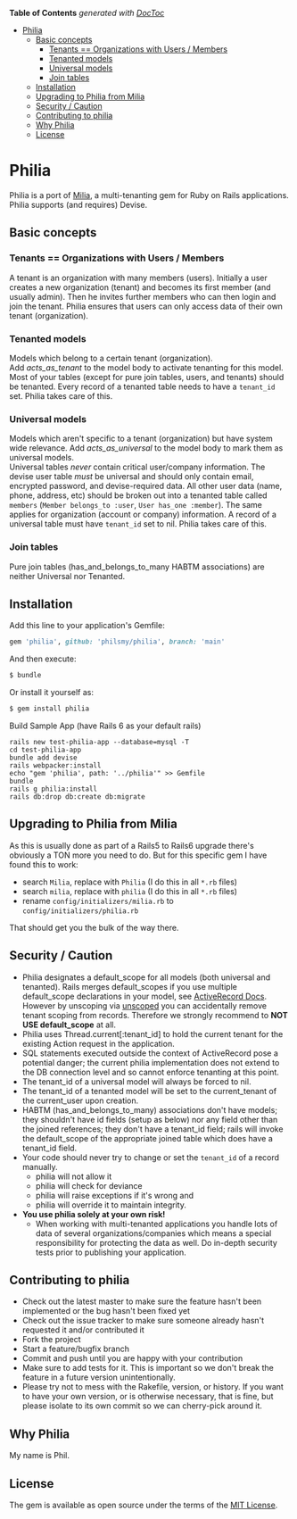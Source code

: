<!-- START doctoc generated TOC please keep comment here to allow auto update -->
<!-- DON'T EDIT THIS SECTION, INSTEAD RE-RUN doctoc TO UPDATE -->
**Table of Contents**  *generated with [DocToc](https://github.com/thlorenz/doctoc)*

- [Philia](#philia)
  - [Basic concepts](#basic-concepts)
    - [Tenants == Organizations with Users / Members](#tenants--organizations-with-users--members)
    - [Tenanted models](#tenanted-models)
    - [Universal models](#universal-models)
    - [Join tables](#join-tables)
  - [Installation](#installation)
  - [Upgrading to Philia from Milia](#upgrading-to-philia-from-milia)
  - [Security / Caution](#security--caution)
  - [Contributing to philia](#contributing-to-philia)
  - [Why Philia](#why-philia)
  - [License](#license)

<!-- END doctoc generated TOC please keep comment here to allow auto update -->

# Philia
Philia is a port of [Milia](https://github.com/jekuno/milia), a multi-tenanting gem for Ruby on Rails applications. Philia supports (and requires) Devise.

## Basic concepts

### Tenants == Organizations with Users / Members
A tenant is an organization with many members (users).
Initially a user creates a new organization (tenant) and becomes its first member (and usually admin).
Then he invites further members who can then login and join the tenant.
Philia ensures that users can only access data of their own tenant (organization).


### Tenanted models
Models which belong to a certain tenant (organization).  
Add <i>acts_as_tenant</i> to the model body to activate tenanting for this model.    
Most of your tables (except for pure join tables, users, and tenants) should be tenanted.
Every record of a tenanted table needs to have a `tenant_id` set. Philia takes care of this.

### Universal models
Models which aren't specific to a tenant (organization) but have system wide relevance.
Add <i>acts_as_universal</i> to the model body to mark them as universal models.  
Universal tables <i>never</i> contain critical user/company information.
The devise user table <i>must</i> be universal and should only contain email, encrypted password, and devise-required data.
All other user data (name, phone, address, etc) should be broken out into a tenanted table called `members` (`Member belongs_to :user`, `User has_one :member`).
The same applies for organization (account or company) information.
A record of a universal table must have `tenant_id` set to nil. Philia takes care of this.

### Join tables
Pure join tables (has_and_belongs_to_many HABTM associations) are neither Universal nor Tenanted.

## Installation
Add this line to your application's Gemfile:

```ruby
gem 'philia', github: 'philsmy/philia', branch: 'main'
```

And then execute:
```bash
$ bundle
```

Or install it yourself as:
```bash
$ gem install philia
```

Build Sample App (have Rails 6 as your default rails)
```
rails new test-philia-app --database=mysql -T
cd test-philia-app  
bundle add devise
rails webpacker:install
echo "gem 'philia', path: '../philia'" >> Gemfile
bundle
rails g philia:install 
rails db:drop db:create db:migrate

```

## Upgrading to Philia from Milia
As this is usually done as part of a Rails5 to Rails6 upgrade there's obviously a TON more you need to do.
But for this specific gem I have found this to work:

* search `Milia`, replace with `Philia` (I do this in all `*.rb` files)
* search `milia`, replace with `philia` (I do this in all `*.rb` files)
* rename `config/initializers/milia.rb` to `config/initializers/philia.rb`

That should get you the bulk of the way there.

## Security / Caution
* Philia designates a default_scope for all models (both universal and tenanted). Rails merges default_scopes if you use multiple default_scope declarations in your model, see [ActiveRecord Docs](http://api.rubyonrails.org/classes/ActiveRecord/Scoping/Default/ClassMethods.html#method-i-default_scope). However by unscoping via [unscoped](http://apidock.com/rails/ActiveRecord/Scoping/Default/ClassMethods/unscoped) you can accidentally remove tenant scoping from records. Therefore we strongly recommend to **NOT USE default_scope** at all.
* Philia uses Thread.current[:tenant_id] to hold the current tenant for the existing Action request in the application.
* SQL statements executed outside the context of ActiveRecord pose a potential danger; the current philia implementation does not extend to the DB connection level and so cannot enforce tenanting at this point.
* The tenant_id of a universal model will always be forced to nil.
* The tenant_id of a tenanted model will be set to the current_tenant of the current_user upon creation.
* HABTM (has_and_belongs_to_many) associations don't have models; they shouldn't have id fields
  (setup as below) nor any field other than the joined references; they don't have a tenant_id field;
  rails will invoke the default_scope of the appropriate joined table which does have a tenant_id field.
* Your code should never try to change or set the `tenant_id` of a record manually.
   * philia will not allow it
   * philia will check for deviance
   * philia will raise exceptions if it's wrong and
   * philia will override it to maintain integrity.
* **You use philia solely at your own risk!** 
  * When working with multi-tenanted applications you handle lots of data of several organizations/companies which means a special responsibility for protecting the data as well. Do in-depth security tests prior to publishing your application.



## Contributing to philia

* Check out the latest master to make sure the feature hasn't been implemented or the bug hasn't been fixed yet
* Check out the issue tracker to make sure someone already hasn't requested it and/or contributed it
* Fork the project
* Start a feature/bugfix branch
* Commit and push until you are happy with your contribution
* Make sure to add tests for it. This is important so we don't break the feature in a future version unintentionally.
* Please try not to mess with the Rakefile, version, or history. If you want to have your own version, or is otherwise necessary, that is fine, but please isolate to its own commit so we can cherry-pick around it.

## Why Philia
My name is Phil.

## License
The gem is available as open source under the terms of the [MIT License](https://opensource.org/licenses/MIT).
